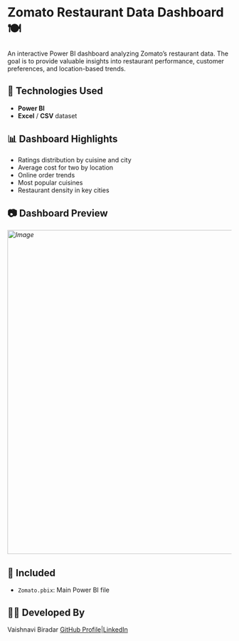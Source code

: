 # Zomato Restaurant Data Dashboard 🍽️

An interactive Power BI dashboard analyzing Zomato’s restaurant data. The goal is to provide valuable insights into restaurant performance, customer preferences, and location-based trends.

## 📌 Technologies Used
- **Power BI**
- **Excel** / **CSV** dataset

## 📊 Dashboard Highlights
- Ratings distribution by cuisine and city
- Average cost for two by location
- Online order trends
- Most popular cuisines
- Restaurant density in key cities

## 📷 Dashboard Preview
*<img width="1290" height="728" alt="Image" src="https://github.com/user-attachments/assets/d8147ca6-0649-4a24-a6c3-9c1c06f92fe8" />*

## 📁 Included
- `Zomato.pbix`: Main Power BI file

## 🧑‍💻 Developed By
Vaishnavi Biradar 
[GitHub Profile](https://github.com/VaishnaviBiradar942)|[LinkedIn](https://www.linkedin.com/in/vaishnavibiradar942)
